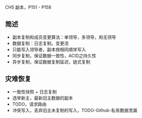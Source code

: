 CH5 副本，P151 - P158

## 简述
- 副本复制和成员变更算法：单领导，多领导，和无领导
- 数据复制：日志复制，变更流
- 只能写入领导者，副本按相同顺序写入
- 同步复制，保证数据一致性，ACID之持久性
- 异步复制，保证数据复制延迟，链式复制

## 灾难恢复
- 一致性快照 + 日志复制
- 选举新主，最新旧主数据的副本
- TODO，请求路由
- 冲突写入，丢弃旧主未复制的写入，TODO-Github-私有数据泄漏
